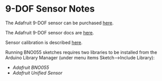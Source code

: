 # 9-DOF Sensor Notes

The Adafruit 9-DOF sensor can be purchased [here](https://www.adafruit.com/products/2472).

The Adafruit 9-DOF sensor docs are [here](https://learn.adafruit.com/adafruit-bno055-absolute-orientation-sensor).

Sensor calibration is described [here](https://learn.adafruit.com/bno055-absolute-orientation-sensor-with-raspberry-pi-and-beaglebone-black/webgl-example?embeds=allow#sensor-calibration).

Running BNO055 sketches requires two libraries to be installed from 
the Arduino Library Manager (under menu items Sketch-->Include Library):
* *Adafruit BNO055*
* *Adafruit Unified Sensor*
